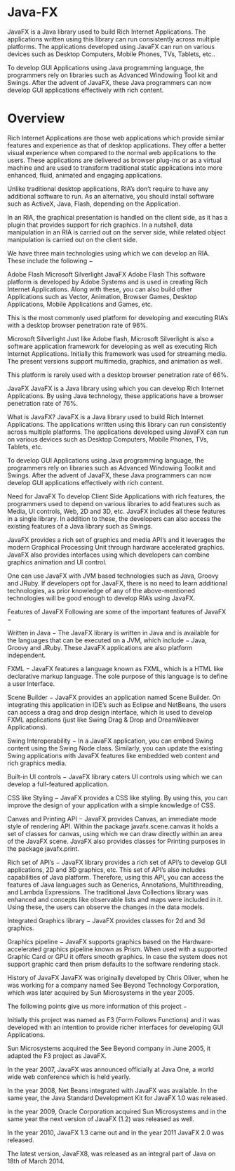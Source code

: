 # Java-FX
JavaFX is a Java library used to build Rich Internet Applications. The applications written using this library can run consistently across multiple platforms. The applications developed using JavaFX can run on various devices such as Desktop Computers, Mobile Phones, TVs, Tablets, etc..

To develop GUI Applications using Java programming language, the programmers rely on libraries such as Advanced Windowing Tool kit and Swings. After the advent of JavaFX, these Java programmers can now develop GUI applications effectively with rich content.


# Overview

Rich Internet Applications are those web applications which provide similar features and experience as that of desktop applications. They offer a better visual experience when compared to the normal web applications to the users. These applications are delivered as browser plug-ins or as a virtual machine and are used to transform traditional static applications into more enhanced, fluid, animated and engaging applications.

Unlike traditional desktop applications, RIA’s don’t require to have any additional software to run. As an alternative, you should install software such as ActiveX, Java, Flash, depending on the Application.

In an RIA, the graphical presentation is handled on the client side, as it has a plugin that provides support for rich graphics. In a nutshell, data manipulation in an RIA is carried out on the server side, while related object manipulation is carried out on the client side.

We have three main technologies using which we can develop an RIA. These include the following −

Adobe Flash
Microsoft Silverlight
JavaFX
Adobe Flash
This software platform is developed by Adobe Systems and is used in creating Rich Internet Applications. Along with these, you can also build other Applications such as Vector, Animation, Browser Games, Desktop Applications, Mobile Applications and Games, etc.

This is the most commonly used platform for developing and executing RIA’s with a desktop browser penetration rate of 96%.

Microsoft Silverlight
Just like Adobe flash, Microsoft Silverlight is also a software application framework for developing as well as executing Rich Internet Applications. Initially this framework was used for streaming media. The present versions support multimedia, graphics, and animation as well.

This platform is rarely used with a desktop browser penetration rate of 66%.

JavaFX
JavaFX is a Java library using which you can develop Rich Internet Applications. By using Java technology, these applications have a browser penetration rate of 76%.

What is JavaFX?
JavaFX is a Java library used to build Rich Internet Applications. The applications written using this library can run consistently across multiple platforms. The applications developed using JavaFX can run on various devices such as Desktop Computers, Mobile Phones, TVs, Tablets, etc.

To develop GUI Applications using Java programming language, the programmers rely on libraries such as Advanced Windowing Toolkit and Swings. After the advent of JavaFX, these Java programmers can now develop GUI applications effectively with rich content.

Need for JavaFX
To develop Client Side Applications with rich features, the programmers used to depend on various libraries to add features such as Media, UI controls, Web, 2D and 3D, etc. JavaFX includes all these features in a single library. In addition to these, the developers can also access the existing features of a Java library such as Swings.

JavaFX provides a rich set of graphics and media API’s and it leverages the modern Graphical Processing Unit through hardware accelerated graphics. JavaFX also provides interfaces using which developers can combine graphics animation and UI control.

One can use JavaFX with JVM based technologies such as Java, Groovy and JRuby. If developers opt for JavaFX, there is no need to learn additional technologies, as prior knowledge of any of the above-mentioned technologies will be good enough to develop RIA’s using JavaFX.

Features of JavaFX
Following are some of the important features of JavaFX −

Written in Java − The JavaFX library is written in Java and is available for the languages that can be executed on a JVM, which include − Java, Groovy and JRuby. These JavaFX applications are also platform independent.

FXML − JavaFX features a language known as FXML, which is a HTML like declarative markup language. The sole purpose of this language is to define a user Interface.

Scene Builder − JavaFX provides an application named Scene Builder. On integrating this application in IDE’s such as Eclipse and NetBeans, the users can access a drag and drop design interface, which is used to develop FXML applications (just like Swing Drag & Drop and DreamWeaver Applications).

Swing Interoperability − In a JavaFX application, you can embed Swing content using the Swing Node class. Similarly, you can update the existing Swing applications with JavaFX features like embedded web content and rich graphics media.

Built-in UI controls − JavaFX library caters UI controls using which we can develop a full-featured application.

CSS like Styling − JavaFX provides a CSS like styling. By using this, you can improve the design of your application with a simple knowledge of CSS.

Canvas and Printing API − JavaFX provides Canvas, an immediate mode style of rendering API. Within the package javafx.scene.canvas it holds a set of classes for canvas, using which we can draw directly within an area of the JavaFX scene. JavaFX also provides classes for Printing purposes in the package javafx.print.

Rich set of API’s − JavaFX library provides a rich set of API’s to develop GUI applications, 2D and 3D graphics, etc. This set of API’s also includes capabilities of Java platform. Therefore, using this API, you can access the features of Java languages such as Generics, Annotations, Multithreading, and Lambda Expressions. The traditional Java Collections library was enhanced and concepts like observable lists and maps were included in it. Using these, the users can observe the changes in the data models.

Integrated Graphics library − JavaFX provides classes for 2d and 3d graphics.

Graphics pipeline − JavaFX supports graphics based on the Hardware-accelerated graphics pipeline known as Prism. When used with a supported Graphic Card or GPU it offers smooth graphics. In case the system does not support graphic card then prism defaults to the software rendering stack.

History of JavaFX
JavaFX was originally developed by Chris Oliver, when he was working for a company named See Beyond Technology Corporation, which was later acquired by Sun Microsystems in the year 2005.

The following points give us more information of this project −

Initially this project was named as F3 (Form Follows Functions) and it was developed with an intention to provide richer interfaces for developing GUI Applications.

Sun Microsystems acquired the See Beyond company in June 2005, it adapted the F3 project as JavaFX.

In the year 2007, JavaFX was announced officially at Java One, a world wide web conference which is held yearly.

In the year 2008, Net Beans integrated with JavaFX was available. In the same year, the Java Standard Development Kit for JavaFX 1.0 was released.

In the year 2009, Oracle Corporation acquired Sun Microsystems and in the same year the next version of JavaFX (1.2) was released as well.

In the year 2010, JavaFX 1.3 came out and in the year 2011 JavaFX 2.0 was released.

The latest version, JavaFX8, was released as an integral part of Java on 18th of March 2014.
